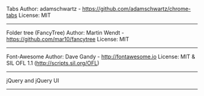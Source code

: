 Tabs
Author: adamschwartz - https://github.com/adamschwartz/chrome-tabs
License: MIT

------------------------------------------------------------------------------------------

Folder tree (FancyTree)
Author: Martin Wendt - https://github.com/mar10/fancytree
License: MIT

------------------------------------------------------------------------------------------

Font-Awesome
Author: Dave Gandy - http://fontawesome.io
License: MIT & SIL OFL 1.1 (http://scripts.sil.org/OFL)
	
------------------------------------------------------------------------------------------

jQuery and jQuery UI


------------------------------------------------------------------------------------------